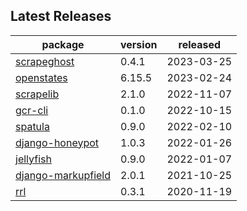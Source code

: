 ## Latest Releases
| package | version | released |
|--------------|-----------|-------------|
| [scrapeghost](https://github.com/jamesturk/scrapeghost) | 0.4.1 | 2023-03-25 |
| [openstates](https://github.com/openstates/) | 6.15.5 | 2023-02-24 |
| [scrapelib](https://github.com/jamesturk/scrapelib) | 2.1.0 | 2022-11-07 |
| [gcr-cli](https://github.com/jamesturk/gcr-cli) | 0.1.0 | 2022-10-15 |
| [spatula](https://github.com/jamesturk/spatula) | 0.9.0 | 2022-02-10 |
| [django-honeypot](https://github.com/jamesturk/django-honeypot) | 1.0.3 | 2022-01-26 |
| [jellyfish](https://github.com/jamesturk/jellyfish) | 0.9.0 | 2022-01-07 |
| [django-markupfield](https://github.com/jamesturk/django-markupfield) | 2.0.1 | 2021-10-25 |
| [rrl](https://github.com/jamesturk/rrl) | 0.3.1 | 2020-11-19 |
